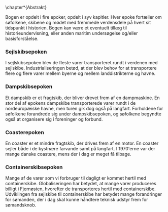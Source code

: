 \chapter*{Abstrakt}

Bogen er opdelt i fire epoker, opdelt i syv kapitler. Hver epoke fortæller om søfolkene, skibene og mødet
med fremmede verdensdele på hvert sit tidspunkt i historien. Bogen kan være et eventuelt tillæg til
historieundervisning, eller anden maritim undersøgelse og/eller basisforståelse.

### Sejlskibsepoken

I sejlskibsepoken blev de fleste varer transporteret rundt i verdenen med sejlskibe.
Industrialiseringen betød, at der blev behov for at transportere flere og flere varer
mellem byerne og mellem landdistrikterne og havne.

### Dampskibsepoken

Et dampskib er et fragtskib, der bliver drevet frem af en dampmaskine. En stor del
af epokens dampskibe transporterede varer rundt i de nordeuropæiske havne, men
turen gik dog også på langfart. Forholdene for søfolkene forandrede sig under
dampskibsepoken, og søfolkene begyndte også at organisere sig i foreninger og forbund.

### Coasterepoken

En coaster er et mindre fragtskib, der drives frem af en motor. En coaster sejler
både i de kystnære farvande samt på langfart. I 1970'erne var der mange danske
coastere, mens der i dag er meget få tilbage.

### Containerskibsepoken

Mange af de varer som vi forbruger til dagligt er kommet hertil med
containerskibe. Globaliseringen har betydet, at mange varer produceres billigt i
Fjernøsten, hvorefter de transporteres hertil med containerskibe. Udviklingen fra
sejlskibe til containerskibe har betydet mange forandringer for sømanden, der i dag
skal kunne håndtere teknisk udstyr frem for sømandsknob.
